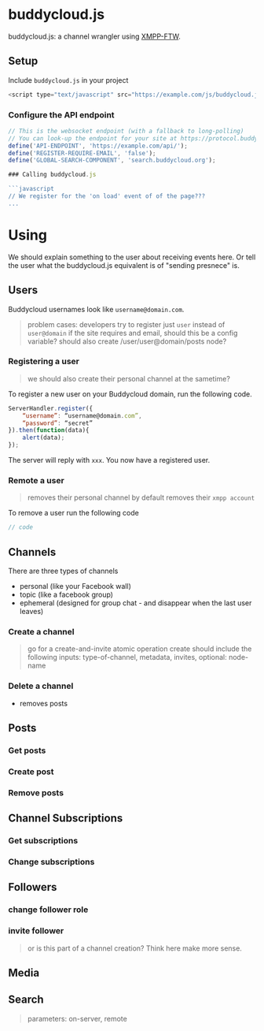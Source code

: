 buddycloud.js
=============

buddycloud.js: a channel wrangler using [XMPP-FTW](https://xmpp-ftw.jit.su).

## Setup

Include `buddycloud.js` in your project
```javascript
<script type="text/javascript" src="https://example.com/js/buddycloud.js"></script>
```

### Configure the API endpoint
```javascript
// This is the websocket endpoint (with a fallback to long-polling)
// You can look-up the endpoint for your site at https://protocol.buddycloud.com
define('API-ENDPOINT', 'https://example.com/api/');
define('REGISTER-REQUIRE-EMAIL', 'false');
define('GLOBAL-SEARCH-COMPONENT', 'search.buddycloud.org');

### Calling buddycloud.js

```javascript
// We register for the 'on load' event of of the page???
...
```

# Using

We should explain something to the user about receiving events here. Or tell the user what the buddycloud.js equivalent is of "sending presnece" is.

## Users

Buddycloud usernames look like `username@domain.com`. 

> problem cases: developers try to register just `user` instead of `user@domain`
> if the site requires and email, should this be a config variable?
> should also create /user/user@domain/posts node?

### Registering a user

> we should also create their personal channel at the sametime?

To register a new user on your Buddycloud domain, run the following code.

```javascript
ServerHandler.register({
	“username”: “username@domain.com”,
	“password”: “secret”
}).then(function(data){
	alert(data);
});
```

The server will reply with `xxx`. You now have a registered user.

### Remote a user
> removes their personal channel by default
> removes their `xmpp account`

To remove a user run the following code
```javascript
// code
```

## Channels
There are three types of channels
* personal (like your Facebook wall)
* topic (like a facebook group)
* ephemeral (designed for group chat - and disappear when the last user leaves)

### Create a channel
> go for a create-and-invite atomic operation
> create should include the following inputs: type-of-channel, metadata, invites, optional: node-name

### Delete a channel
- removes posts

## Posts
### Get posts
### Create post
### Remove posts
## Channel Subscriptions
### Get subscriptions
### Change subscriptions
## Followers
### change follower role
### invite follower
> or is this part of a channel creation? Think here make more sense. 
## Media
## Search
> parameters: on-server, remote
